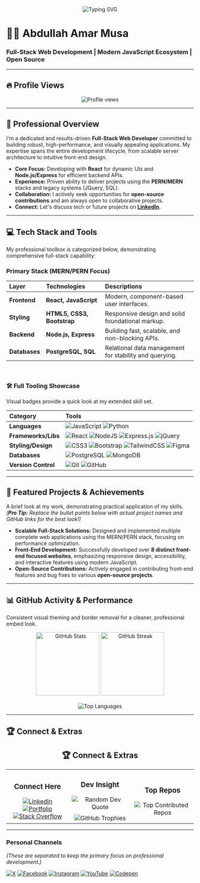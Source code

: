 <div align="center">
    <img src="https://readme-typing-svg.herokuapp.com?font=Fira+Code&pause=1000&color=08BD80&random=false&width=450&lines=Full-Stack+Web+Developer;Building+Modern+Web+Solutions;JavaScript+and+React+Expert" alt="Typing SVG"/>
</div>

# 👨‍💻 Abdullah Amar Musa

### **Full-Stack Web Development | Modern JavaScript Ecosystem | Open Source**

---

## 🔥 Profile Views

<div align="center">
    <img src="https://komarev.com/ghpvc/?username=abdullahamarmusa&color=08BD80&style=for-the-badge" alt="Profile views"/>
</div>

---

## 🚀 Professional Overview

I'm a dedicated and results-driven **Full-Stack Web Developer** committed to building robust, high-performance, and visually appealing applications. My expertise spans the entire development lifecycle, from scalable server architecture to intuitive front-end design.

* **Core Focus:** Developing with **React** for dynamic UIs and **Node.js/Express** for efficient backend APIs.
* **Experience:** Proven ability to deliver projects using the **PERN/MERN** stacks and legacy systems (JQuery, SQL).
* **Collaboration:** I actively seek opportunities for **open-source contributions** and am always open to collaborative projects.
* **Connect:** Let's discuss tech or future projects on **[LinkedIn](https://linkedin.com/in/abdullahamarmusa/)**.

---

## 💻 Tech Stack and Tools
My professional toolbox is categorized below, demonstrating comprehensive full-stack capability:

### **Primary Stack (MERN/PERN Focus)**
| Layer | Technologies | Descriptions |
| :--- | :--- | :--- |
| **Frontend** | **React, JavaScript** | Modern, component-based user interfaces. |
| **Styling** | **HTML5, CSS3, Bootstrap** | Responsive design and solid foundational markup. |
| **Backend** | **Node.js, Express** | Building fast, scalable, and non-blocking APIs. |
| **Databases**| **PostgreSQL, SQL** | Relational data management for stability and querying. |

<br>

### **🛠️ Full Tooling Showcase**

Visual badges provide a quick look at my extended skill set.

| Category | Tools |
| :--- | :--- |
| **Languages** | ![JavaScript](https://img.shields.io/badge/javascript-%23323330.svg?style=flat-square&logo=javascript&logoColor=%23F7DF1E) ![Python](https://img.shields.io/badge/python-3670A0?style=flat-square&logo=python&logoColor=ffdd54) |
| **Frameworks/Libs** | ![React](https://img.shields.io/badge/react-%2320232a.svg?style=flat-square&logo=react&logoColor=%2361DAFB) ![NodeJS](https://img.shields.io/badge/node.js-6DA55F?style=flat-square&logo=node.js&logoColor=white) ![Express.js](https://img.shields.io/badge/express.js-%23404d59.svg?style=flat-square&logo=express&logoColor=%2361DAFB) ![jQuery](https://img.shields.io/badge/jquery-%230769AD.svg?style=flat-square&logo=jquery&logoColor=white) |
| **Styling/Design** | ![CSS3](https://img.shields.io/badge/css3-%231572B6.svg?style=flat-square&logo=css3&logoColor=white) ![Bootstrap](https://img.shields.io/badge/bootstrap-%238511FA.svg?style=flat-square&logo=bootstrap&logoColor=white) ![TailwindCSS](https://img.shields.io/badge/tailwindcss-%2338B2AC.svg?style=flat-square&logo=tailwind-css&logoColor=white) ![Figma](https://img.shields.io/badge/figma-%23F24E1E.svg?style=flat-square&logo=figma&logoColor=white) |
| **Databases** | ![PostgreSQL](https://img.shields.io/badge/PostgreSQL-316192?style=flat-square&logo=postgresql&logoColor=white) ![MongoDB](https://img.shields.io/badge/MongoDB-%234ea94b.svg?style=flat-square&logo=mongodb&logoColor=white) |
| **Version Control** | ![Git](https://img.shields.io/badge/Git-%23F05033.svg?style=flat-square&logo=git&logoColor=white) ![GitHub](https://img.shields.io/badge/github-%23121011.svg?style=flat-square&logo=github&logoColor=white) |

---

## 📂 Featured Projects & Achievements
A brief look at my work, demonstrating practical application of my skills. *(**Pro Tip:** Replace the bullet points below with actual project names and GitHub links for the best look!)*

* **Scalable Full-Stack Solutions:** Designed and implemented multiple complete web applications using the MERN/PERN stack, focusing on performance optimization.
* **Front-End Development:** Successfully developed over **8 distinct front-end focused websites**, emphasizing responsive design, accessibility, and interactive features using modern JavaScript.
* **Open-Source Contributions:** Actively engaged in contributing front-end features and bug fixes to various **open-source projects**.

---

## 📊 GitHub Activity & Performance
Consistent visual theming and border removal for a cleaner, professional embed look.

<div align="center">
    <img src="https://github-readme-stats.vercel.app/api?username=abdullahamarmusa&theme=dracula&hide_border=true&include_all_commits=true&count_private=true&show_icons=true&title_color=08BD80&icon_color=08BD80" alt="GitHub Stats" height="170px"/>
    <img src="https://github-readme-streak-stats.herokuapp.com/?user=abdullahamarmusa&theme=dracula&hide_border=true&date_format=M%20j%5B%2C%20Y%5D&fire=D2452D" alt="GitHub Streak" height="170px"/>
</div>
<br>
<div align="center">
    <img src="https://github-readme-stats.vercel.app/api/top-langs/?username=abdullahamarmusa&theme=dracula&hide_border=true&layout=compact&langs_count=6&title_color=08BD80&icon_color=08BD80" alt="Top Languages"/>
</div>

---

## 🏆 Connect & Extras

<h2 align="center">🏆 Connect & Extras</h2>

<table width="100%">
  <tr>
    <td width="33%" align="center">
      <h3>Connect Here</h3>
      <a href="https://linkedin.com/in/abdullahamarmusa/">
        <img src="https://img.shields.io/badge/LinkedIn-%230077B5.svg?logo=linkedin&logoColor=white&style=for-the-badge" alt="LinkedIn">
      </a>
      <br>
      <a href="link_to_your_portfolio">
        <img src="https://img.shields.io/badge/Portfolio-282c34?style=for-the-badge&logo=firefox&logoColor=#FF7139" alt="Portfolio">
      </a>
      <br>
      <a href="https://stackoverflow.com/users/abdullahamarmusa">
        <img src="https://img.shields.io/badge/-Stackoverflow-FE7A16?logo=stack-overflow&logoColor=white&style=for-the-badge" alt="Stack Overflow">
      </a>
    </td>
    <td width="33%" align="center">
      <h3>Dev Insight</h3>
      <img src="https://quotes-github-readme.vercel.app/api?type=horizontal&theme=dark&max-width=300" alt="Random Dev Quote" style="margin-bottom: 10px;"/>
      <br>
      <img src="https://github-profile-trophy.vercel.app/?username=abdullahamarmusa&theme=onestar&no-frame=true&no-bg=true&margin-w=4" alt="GitHub Trophies"/>
    </td>
    <td width="33%" align="center">
      <h3>Top Repos</h3>
      <img src="https://github-contributor-stats.vercel.app/api?username=abdullahamarmusa&limit=5&theme=onedark&combine_all_yearly_contributions=true&title_color=08BD80" alt="Top Contributed Repos"/>
    </td>
  </tr>
</table>

---

### **Personal Channels**
*(These are separated to keep the primary focus on professional development.)*

[![X](https://img.shields.io/badge/X-black.svg?logo=X&logoColor=white)](https://x.com/abdulahamarmusa) [![Facebook](https://img.shields.io/badge/Facebook-%231877F2.svg?logo=Facebook&logoColor=white)](https://facebook.com/abdullahamarmusa) [![Instagram](https://img.shields.io/badge/Instagram-%23E4405F.svg?logo=Instagram&logoColor=white)](https://instagram.com/abdullahamarmusa) [![YouTube](https://img.shields.io/badge/YouTube-%23FF0000.svg?logo=YouTube&logoColor=white)](https://youtube.com/@abdullahamarmusa) [![Codepen](https://img.shields.io/badge/Codepen-000000?style=flat-square&logo=codepen&logoColor=white)](https://codepen.io/abdullahamarmusa)
